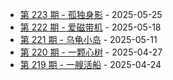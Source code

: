 * [第 223 期 - 孤独身影](https://weekly.tw93.fun/posts/223-孤独身影) - 2025-05-25
* [第 222 期 - 爱磁带机](https://weekly.tw93.fun/posts/222-爱磁带机) - 2025-05-18
* [第 221 期 - 乌龟小岛](https://weekly.tw93.fun/posts/221-乌龟小岛) - 2025-05-11
* [第 220 期 - 一颗心树](https://weekly.tw93.fun/posts/220-一颗心树) - 2025-04-27
* [第 219 期 - 一艘活船](https://weekly.tw93.fun/posts/219-一艘活船) - 2025-04-24
